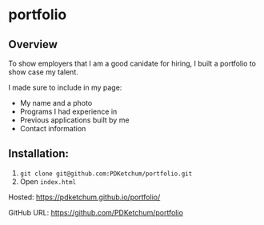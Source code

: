 # portfolio

## Overview

To show employers that I am a good canidate for hiring, I built a portfolio to show case my talent.

I made sure to include in my page:

- My name and a photo
- Programs I had experience in
- Previous applications built by me
- Contact information

## Installation:

1. `git clone git@github.com:PDKetchum/portfolio.git`
2. Open `index.html`

Hosted: https://pdketchum.github.io/portfolio/

GitHub URL: https://github.com/PDKetchum/portfolio
